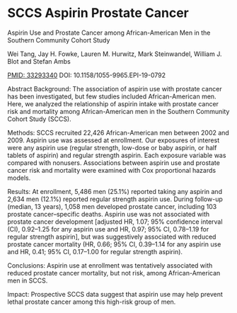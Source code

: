 # SCCS Aspirin Prostate Cancer

Aspirin Use and Prostate Cancer among African-American Men in the Southern Community Cohort Study

Wei Tang, Jay H. Fowke, Lauren M. Hurwitz, Mark Steinwandel, William J. Blot and Stefan Ambs

[PMID: 33293340](https://pubmed.ncbi.nlm.nih.gov/33293340/) DOI: 10.1158/1055-9965.EPI-19-0792

Abstract
Background: The association of aspirin use with prostate cancer has been investigated, but few studies included African-American men. Here, we analyzed the relationship of aspirin intake with prostate cancer risk and mortality among African-American men in the Southern Community Cohort Study (SCCS).

Methods: SCCS recruited 22,426 African-American men between 2002 and 2009. Aspirin use was assessed at enrollment. Our exposures of interest were any aspirin use (regular strength, low-dose or baby aspirin, or half tablets of aspirin) and regular strength aspirin. Each exposure variable was compared with nonusers. Associations between aspirin use and prostate cancer risk and mortality were examined with Cox proportional hazards models.

Results: At enrollment, 5,486 men (25.1%) reported taking any aspirin and 2,634 men (12.1%) reported regular strength aspirin use. During follow-up (median, 13 years), 1,058 men developed prostate cancer, including 103 prostate cancer–specific deaths. Aspirin use was not associated with prostate cancer development [adjusted HR, 1.07; 95% confidence interval (CI), 0.92–1.25 for any aspirin use and HR, 0.97; 95% CI, 0.78–1.19 for regular strength aspirin], but was suggestively associated with reduced prostate cancer mortality (HR, 0.66; 95% CI, 0.39–1.14 for any aspirin use and HR, 0.41; 95% CI, 0.17–1.00 for regular strength aspirin).

Conclusions: Aspirin use at enrollment was tentatively associated with reduced prostate cancer mortality, but not risk, among African-American men in SCCS.

Impact: Prospective SCCS data suggest that aspirin use may help prevent lethal prostate cancer among this high-risk group of men.

